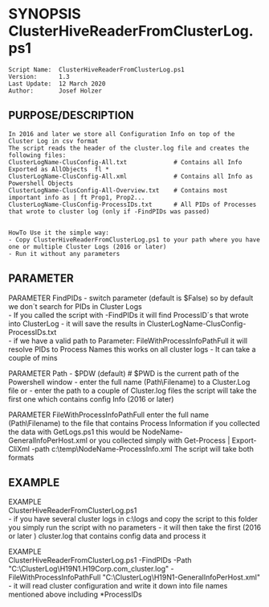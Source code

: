 # SYNOPSIS ClusterHiveReaderFromClusterLog.ps1
    Script Name:  ClusterHiveReaderFromClusterLog.ps1    	
    Version:      1.3
    Last Update:  12 March 2020
    Author:       Josef Holzer 

## PURPOSE/DESCRIPTION
    In 2016 and later we store all Configuration Info on top of the Cluster Log in csv format
    The script reads the header of the cluster.log file and creates the following files:    
    ClusterLogName-ClusConfig-All.txt             # Contains all Info Exported as AllObjects  fl *
    ClusterLogName-ClusConfig-All.xml             # Contains all Info as Powershell Objects
    ClusterLogName-ClusConfig-All-Overview.txt    # Contains most important info as | ft Prop1, Prop2...
    ClusterLogName-ClusConfig-ProcessIDs.txt      # All PIDs of Processes that wrote to cluster log (only if -FindPIDs was passed)

    
    HowTo Use it the simple way: 
    - Copy ClusterHiveReaderFromClusterLog.ps1 to your path where you have one or multiple Cluster Logs (2016 or later)
    - Run it without any parameters


## PARAMETER

PARAMETER FindPIDs
    - switch parameter (default is $False) so by default we don´t search for PIDs in Cluster Logs    
    - If you called the script with -FindPIDs it will find ProcessID´s that wrote into ClusterLog
    - it will save the results in ClusterLogName-ClusConfig-ProcessIDs.txt     
    - if we have a valid path to Parameter: FileWithProcessInfoPathFull it will resolve PIDs to Process Names
      this works on all cluster logs
    - It can take a couple of mins 

	
PARAMETER  Path
    - $PDW (default)  # $PWD is the current path of the Powershell window
    - enter the full name (Path\Filename) to a Cluster.Log file or 
    - enter the path to a couple of Cluster.log files
      the script will take the first one which contains config Info (2016 or later)    	


PARAMETER FileWithProcessInfoPathFull
    enter the full name (Path\Filename) to the file that contains Process Information
    if you collected the data with GetLogs.ps1 this would be NodeName-GeneralInfoPerHost.xml
    or you collected simply with Get-Process | Export-CliXml -path c:\temp\NodeName-ProcessInfo.xml
    The script will take both formats


## EXAMPLE
    
EXAMPLE     
    ClusterHiveReaderFromClusterLog.ps1    
    - if you have several cluster logs in c:\logs and copy the script to this folder you simply run the script with no parameters
    - it will then take the first (2016 or later ) cluster.log that contains config data and process it

EXAMPLE    
    ClusterHiveReaderFromClusterLog.ps1 -FindPIDs -Path "C:\ClusterLog\H19N1.H19Corp.com_cluster.log" -FileWithProcessInfoPathFull "C:\ClusterLog\H19N1-GeneralInfoPerHost.xml" 
    - it will read cluster configuration and write it down into file names mentioned above including *ProcessIDs